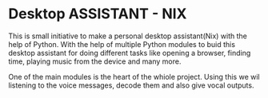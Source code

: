 # Desktop ASSISTANT - NIX

This is small initiative to make a personal desktop assistant(Nix) with the help of Python. With the help of multiple Python modules to buid this desktop assistant for doing different tasks like opening a browser, finding time, playing music from the device and many more.

One of the main modules is the heart of the whiole project. 
Using this we wil listening to the voice messages, decode them and also give vocal outputs.

